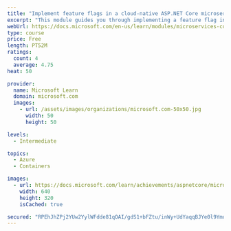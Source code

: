 ```yaml
---
title: "Implement feature flags in a cloud-native ASP.NET Core microservices app"
excerpt: "This module guides you through implementing a feature flag in an ASP.NET Core microservices app using Azure App Configuration."
webUrl: https://docs.microsoft.com/en-us/learn/modules/microservices-configuration-aspnet-core/
type: course
price: Free
length: PT52M
ratings:
  count: 4
  average: 4.75
heat: 50

provider:
  name: Microsoft Learn
  domain: microsoft.com
  images:
    - url: /assets/images/organizations/microsoft.com-50x50.jpg
      width: 50
      height: 50

levels:
  - Intermediate

topics:
  - Azure
  - Containers

images:
  - url: https://docs.microsoft.com/learn/achievements/aspnetcore/microservices-configuration-aspnet-core-social.png
    width: 640
    height: 320
    isCached: true

secured: "RPEhJhZPj2YUw2YylWFdde81qOAI/gdS1+bFZtu/inWy+UdYaqqBJYe0l9YmuYS8dilFmk6sPjT76eTq9i7GEeuj3ZG3JlUKhd3pHCrwekBiRK7WE9LvrmjH2G+WK2/UONmh7JqokbADp43DI2dvBCX0LNeh95l4jdsEWaa1s4zms9cPXTBJWoewumdZwAxtx7ujGFYOdbp4hqLTN+kyJaJTGrMoxL9uQ0kkAn9s8AQ7S1TRg7ZeO+Q2Kg4mgx872snitN2r15KWr5YafRT9XBxwmJnQ9nq2ReWmC6e4KQYD/3kR7apQ7U+fcSn822Ly0N829jPRakl2P/5Tswf1YoUSUbsmyDHGFHIPbAMAIVE+UoIj9qwbjBrQiJkXwGJOjRZPgtCZ1TWe4MKhL2/hwgJTbsSv1ugDPHGBxjaZe20=;l0STQvaLLaLgzzcF1tY55Q=="
---
```


